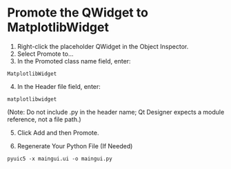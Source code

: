 # Promote the QWidget to MatplotlibWidget

1. Right-click the placeholder QWidget in the Object Inspector.
2. Select Promote to...
3. In the Promoted class name field, enter:
```
MatplotlibWidget
```

4. In the Header file field, enter:
```
matplotlibwidget
```
(Note: Do not include .py in the header name; Qt Designer expects a module reference, not a file path.)

5. Click Add and then Promote.

6. Regenerate Your Python File (If Needed)
```
pyuic5 -x maingui.ui -o maingui.py
```
